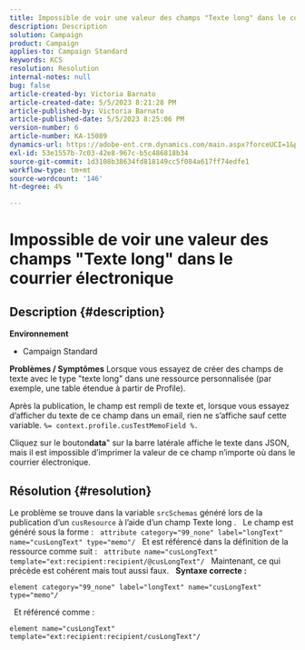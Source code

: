 ```yaml
---
title: Impossible de voir une valeur des champs "Texte long" dans le courrier électronique
description: Description
solution: Campaign
product: Campaign
applies-to: Campaign Standard
keywords: KCS
resolution: Resolution
internal-notes: null
bug: false
article-created-by: Victoria Barnato
article-created-date: 5/5/2023 8:21:28 PM
article-published-by: Victoria Barnato
article-published-date: 5/5/2023 8:25:06 PM
version-number: 6
article-number: KA-15089
dynamics-url: https://adobe-ent.crm.dynamics.com/main.aspx?forceUCI=1&pagetype=entityrecord&etn=knowledgearticle&id=e10d5365-82eb-ed11-a7c6-6045bd0065f9
exl-id: 53e1557b-7c03-42e8-967c-b5c486818b34
source-git-commit: 1d3108b38634fd818149cc5f084a617ff74edfe1
workflow-type: tm+mt
source-wordcount: '146'
ht-degree: 4%

---
```


# Impossible de voir une valeur des champs &quot;Texte long&quot; dans le courrier électronique

## Description {#description}

<b>Environnement</b>
- Campaign Standard


<b>Problèmes / Symptômes</b>
Lorsque vous essayez de créer des champs de texte avec le type &quot;texte long&quot; dans une ressource personnalisée (par exemple, une table étendue à partir de Profile).

Après la publication, le champ est rempli de texte et, lorsque vous essayez d’afficher du texte de ce champ dans un email, rien ne s’affiche sauf cette variable. `%= context.profile.cusTestMemoField %.`

Cliquez sur le bouton<b>data</b>&quot; sur la barre latérale affiche le texte dans JSON, mais il est impossible d’imprimer la valeur de ce champ n’importe où dans le courrier électronique.


## Résolution {#resolution}


Le problème se trouve dans la variable `srcSchemas` généré lors de la publication d’un `cusResource` à l’aide d’un champ Texte long .
 
Le champ est généré sous la forme :
 
`attribute category="99_none" label="longText" name="cusLongText" type="memo"/`
 
Et est référencé dans la définition de la ressource comme suit :
 
`attribute name="cusLongText" template="ext:recipient:recipient/@cusLongText"/`
 
Maintenant, ce qui précède est cohérent mais tout aussi faux.
 
<b>Syntaxe correcte :</b>


```
element category="99_none" label="longText" name="cusLongText" type="memo"/
```


 
Et référencé comme :


```
element name="cusLongText" template="ext:recipient:recipient/cusLongText"/
```
